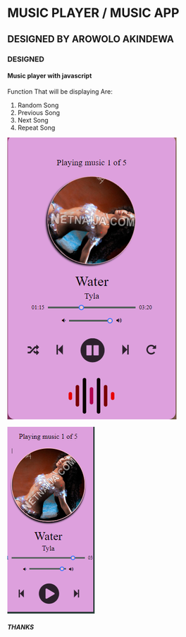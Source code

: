 # MUSIC PLAYER / MUSIC APP

## DESIGNED BY AROWOLO AKINDEWA

### DESIGNED

#### Music player with javascript

  Function That will be displaying Are:
  
1) Random Song
2) Previous Song
3) Next Song
4) Repeat Song

![Destop-veiw](/Images/Readme.png)



![mobile-veiw](/Images/img.png)

##### THANKS